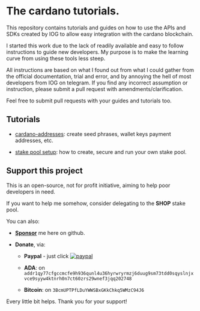 # The cardano tutorials.

This repository contains tutorials and guides on how to use the APIs and SDKs 
created by IOG to allow easy integration with the cardano blockchain.

I started this work due to the lack of readily available and easy to follow
instructions to guide new developers. My purpose is to make the learning curve
from using these tools less steep.

All instructions are based on what I found out from what I could gather from
the official documentation, trial and error, and by annoying the hell of most 
developers from IOG on telegram. If you find any incorrect assumption or 
instruction, please submit a pull request with amendments/clarification.

Feel free to submit pull requests with your guides and tutorials too.

## Tutorials

 * [cardano-addresses](./cardano-addresses.md): create seed phrases, wallet keys
 payment addresses, etc.
 
 * [stake pool setup](./pool_setup/base_setup.md): how to create, secure and run your own stake pool.

## Support this project 

This is an open-source, not for profit initiative, aiming to help poor 
developers in need.

If you want to help me somehow, consider delegating to the **SHOP** stake pool.

You can also:
  
 * **<a class="github-button" href="https://github.com/sponsors/jbax" data-icon="octicon-heart" aria-label="Sponsor @jbax on GitHub">Sponsor</a>** me here on github.

 * **Donate**, via:
  
   * **Paypal** - just click [![paypal](https://www.paypalobjects.com/en_US/i/btn/btn_donate_SM.gif)](https://www.paypal.com/cgi-bin/webscr?cmd=_s-xclick&hosted_button_id=JKH3JNHLL4Y42&source=url) 
   
   * **ADA**: on `addr1qy77cfgccmcfe9h936qunl4u36hyrwryrmzj6duug9sm73tdd0sqyslnjxvce9syyw4ktnrh0n7ct60zrs29wnef3jqq202748`
                  
   * **Bitcoin**: on `3BcmUPTPfLDuYWWSBxGKkChkq5WMzC94J6`
 
Every little bit helps. Thank you for your support!
